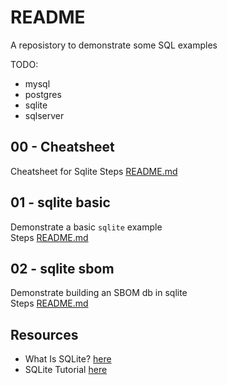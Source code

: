 # README

A reposistory to demonstrate some SQL examples

TODO:

* mysql
* postgres
* sqlite
* sqlserver

## 00 - Cheatsheet

Cheatsheet for Sqlite
Steps [README.md](./00_cheatsheet/README.md)  

## 01 - sqlite basic

Demonstrate a basic `sqlite` example  
Steps [README.md](./01_sqlite_basic/README.md)  

## 02 - sqlite sbom

Demonstrate building an SBOM db in sqlite  
Steps [README.md](./02_sqlite_sbom/README.md)  

## Resources

* What Is SQLite? [here](https://sqlite.org/index.html)
* SQLite Tutorial [here](https://www.sqlitetutorial.net/)
